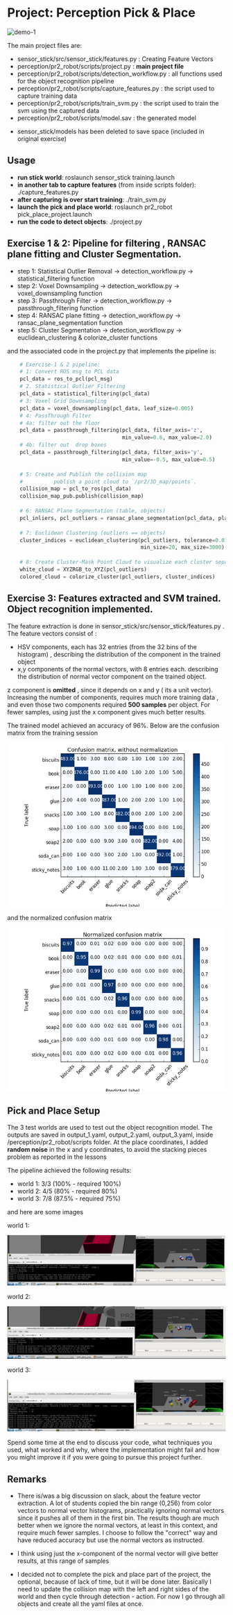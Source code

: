 # Project: Perception Pick & Place

![demo-1](https://user-images.githubusercontent.com/20687560/28748231-46b5b912-7467-11e7-8778-3095172b7b19.png)


The main project files are:

* sensor_stick/src/sensor_stick/features.py : Creating Feature Vectors
* perception/pr2_robot/scripts/project.py : **main project file**
* perception/pr2_robot/scripts/detection_workflow.py : all functions used for the object recognition pipeline
* perception/pr2_robot/scripts/capture_features.py : the script used to capture training data
* perception/pr2_robot/scripts/train_svm.py : the script used to train the svm using the captured data
* perception/pr2_robot/scripts/model.sav : the generated model

- sensor_stick/models has been deleted to save space (included in original exercise)

## Usage

* **run stick world**: roslaunch sensor_stick training.launch
* **in another tab to capture features** (from inside scripts folder): ./capture_features.py 
* **after capturing is over start training**: ./train_svm.py
* **launch the pick and place world**: roslaunch pr2_robot pick_place_project.launch
* **run the code to detect objects**: ./project.py



## Exercise 1 & 2: Pipeline for filtering , RANSAC plane fitting and Cluster Segmentation.

* step 1: Statistical Outlier Removal -> detection_workflow.py -> statistical_filtering function
* step 2: Voxel Downsampling -> detection_workflow.py -> voxel_downsampling function
* step 3: Passthrough Filter -> detection_workflow.py -> passthrough_filtering function
* step 4: RANSAC plane fitting -> detection_workflow.py -> ransac_plane_segmentation function
* step 5: Cluster Segmentation -> detection_workflow.py -> euclidean_clustering & colorize_cluster functions

and the associated code in the project.py that implements the pipeline is:

```python
    # Exercise-1 & 2 pipeline:
    # 1: Convert ROS msg to PCL data
    pcl_data = ros_to_pcl(pcl_msg)
    # 2. Statistical Outlier Filtering
    pcl_data = statistical_filtering(pcl_data)
    # 3: Voxel Grid Downsampling
    pcl_data = voxel_downsampling(pcl_data, leaf_size=0.005)
    # 4: PassThrough Filter
    # 4a: filter out the floor
    pcl_data = passthrough_filtering(pcl_data, filter_axis='z',
                                     min_value=0.6, max_value=2.0)
    # 4b: filter out  drop boxes
    pcl_data = passthrough_filtering(pcl_data, filter_axis='y',
                                     min_value=-0.5, max_value=0.5)

    # 5: Create and Publish the collision map
    #          publish a point cloud to `/pr2/3D_map/points`.
    collision_map = pcl_to_ros(pcl_data)
    collision_map_pub.publish(collision_map)

    # 6: RANSAC Plane Segmentation (table, objects)
    pcl_inliers, pcl_outliers = ransac_plane_segmentation(pcl_data, plane_height=0.01)

    # 7: Euclidean Clustering (outliers == objects)
    cluster_indices = euclidean_clustering(pcl_outliers, tolerance=0.015,
                                           min_size=20, max_size=3000)

    # 8: Create Cluster-Mask Point Cloud to visualize each cluster separately
    white_cloud = XYZRGB_to_XYZ(pcl_outliers)
    colored_cloud = colorize_cluster(pcl_outliers, cluster_indices)
```

## Exercise 3: Features extracted and SVM trained.  Object recognition implemented.

The feature extraction is done in sensor_stick/src/sensor_stick/features.py . The feature vectors consist of : 

* HSV components, each has 32 entries (from the 32 bins of the histogram) , describing the distribution of the component in the trained object
* x,y components of the normal vectors, with 8 entries each. describing the distribution of normal vector component on the trained object.

z component is **omitted** , since it depends on x and y ( its a unit vector). Increasing the number of components, requires much more training data , and even those two components required **500 samples** per object. For fewer samples, using just the x component gives much better results.

The trained model achieved an accuracy of 96%. Below are the confusion matrix from the training session

![figure-1](./images/confusion_1.png)

and the normalized confusion matrix

![figure-2](./images/confusion_2.png)





## Pick and Place Setup

The 3 test worlds are used to test out the object recognition model. The outputs are saved in output_1.yaml, output_2.yaml, output_3.yaml, inside /perception/pr2_robot/scripts folder.
At the place coordinates, I added **random noise** in the x and y coordinates, to avoid the stacking pieces problem as reported in the lessons

The pipeline achieved the following results:
* world 1: 3/3 (100% - required 100%) 
* world 2: 4/5 (80% - required 80%)
* world 3: 7/8 (87.5% - required 75%)

and here are some images

world 1:

![world 1](./images/scene1.png)

world 2:

![world 2](./images/scene2.png)

world 3:

![world 3](./images/scene3.png)


Spend some time at the end to discuss your code, what techniques you used, what worked and why, where the implementation might fail and how you might improve it if you were going to pursue this project further.  

## Remarks

* There is/was a big discussion on slack, about the feature vector extraction. A lot of students copied the bin range (0,256) from color vectors to normal vector histograms, practically ignoring normal vectors since it pushes all of them in the first bin. The results though are much better when we ignore the normal vectors, at least in this context, and require much fewer samples. I choose to follow the "correct" way and have reduced accuracy but use the normal vectors as instructed.

* I think using just the x-component of the normal vector will give better results, at this range of samples

* I decided not to complete the pick and place part of the project, the optional, because of lack of time, but it will be done later. Basically I need to update the collision map with the left and right sides of the world and then cycle through detection - action. For now I go through all objects and create all the yaml files at once.



